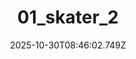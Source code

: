 ---
title: "01_skater_2"
description: ""
image: "/uploads/photos/1761813962737-01_skater_2.webp"
thumbnail: "/uploads/photos/1761813962737-01_skater_2-thumb.webp"
width: 5816
height: 3700
featured: false
date: 2025-10-30T08:46:02.749Z
order: 0
---